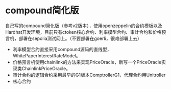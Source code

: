 # compound简化版
自己写的compound简化版（参考v2版本），使用openzeppelin的合约模板以及Hardhat开发环境，目前只有ctoken核心合约、利率模型合约、审计合约和价格预言机，部署在sepolia测试网上。（不要部署在goerli，很难部署上去）

- 利率模型合约直接采用compound源码的直线型，WhitePaperInterestRateModel。
- 价格预言机使用chainlink的方法来实现PriceOracle，新写一个PriceOracle实现类ChainlinkPriceOracle。
- 审计合约的逻辑合约采用最早的G1版本ComptrollerG1，代理合约用Unitroller
- 核心合约

